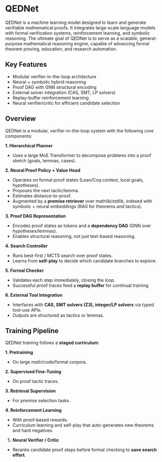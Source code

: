 # QEDNet
QEDNet is a machine learning model designed to learn and generate verifiable mathematical proofs. It integrates 
large-scale language models with formal verification systems, reinforcement learning, and symbolic reasoning. The
ultimate goal of QEDNet is to serve as a scalable, general-purpose mathematical reasoning engine, capable of advancing
formal theorem proving, education, and research automation.

## Key Features
- Modular verifier-in-the-loop architecture
- Neural + symbolic hybrid reasoning  
- Proof DAG with GNN structural encoding  
- External solver integration (CAS, SMT, LP solvers)  
- Replay-buffer reinforcement learning  
- Neural verifier/critic for efficient candidate selection  

## Overview
QEDNet is a modular, verifier-in-the-loop system with the following core components:

**1. Hierarchical Planner**  
  - Uses a large MoE Transformer to decompose problems into a proof sketch (goals, lemmas, cases).  

**2. Neural Proof Policy + Value Head**  
  - Operates on formal proof states (Lean/Coq context, local goals, hypotheses).  
  - Proposes the next tactic/lemma.  
  - Estimates distance-to-proof.  
  - Augmented by a **premise retriever** over mathlib/stdlib, indexed with symbolic + neural embeddings (RAG for 
  theorems and tactics).  

**3. Proof DAG Representation**  
  - Encodes proof states as tokens and a **dependency DAG** (GNN over hypotheses/lemmas).  
  - Enables structural reasoning, not just text-based reasoning.  

**4. Search Controller**  
  - Runs best-first / MCTS search over proof states.  
  - Learns from **self-play** to decide which candidate branches to explore.  

**5. Formal Checker**  
  - Validates each step immediately, closing the loop.  
  - Successful proof traces feed a **replay buffer** for continual training.  

**6. External Tool Integration**  
  - Interfaces with **CAS, SMT solvers (Z3), integer/LP solvers** via typed tool-use APIs.  
  - Outputs are structured as tactics or lemmas.  

## Training Pipeline

QEDNet training follows a **staged curriculum**:

**1. Pretraining**  
   - On large math/code/formal corpora.  

**2. Supervised Fine-Tuning**  
  - On proof tactic traces.  

**3. Retrieval Supervision**  
  - For premise selection tasks.  

**4. Reinforcement Learning**  
  - With proof-based rewards.  
  - Curriculum learning and self-play that auto-generates new theorems and hard negatives.  

5. **Neural Verifier / Critic**  
  - Reranks candidate proof steps before formal checking to **save search effort**.